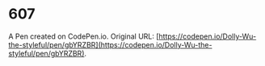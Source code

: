 # 607

A Pen created on CodePen.io. Original URL: [https://codepen.io/Dolly-Wu-the-styleful/pen/gbYRZBR](https://codepen.io/Dolly-Wu-the-styleful/pen/gbYRZBR).

